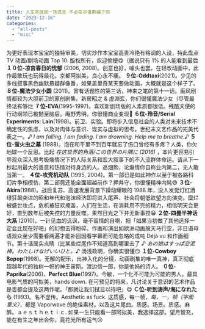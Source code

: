 ```yaml
---
title: 人生本就是一场谎言 不必在乎谁欺骗了你
date: "2023-12-16"
categories: 
  - "all-posts"
  - "misc"
---
```


为更好表现本宝宝的独特审美，切实炒作本宝宝高贵冷艳有格调的人设，特此盘点 TV 动画/剧场动画 Top 10. 版权所有，欢迎偷梗😋（据说只有 1% 的人能看到最后
**１０位-凉宫春日的忧郁** (2006, 2008)。创意也好，噱头也罢，在轻改动画中，此作最敢玩也玩得最花。京都阿拟美，良心永不痿。
**９位-Oddtaxi**(2021)。少见的多线叙事黑色幽默悬疑群像番，如果盖里奇某天要做动画，大概就是这个样子了。
**８位-魔法少女小圆** (2011)。富有话题性的第三话，神来之笔的第十一话。画风剧情都较为大胆前卫的原创剧集。新房昭之 & 虚淵玄，你们很懂魔法少女（尽管最终话有够烂
**７位-EVA**(1995-1997)。喜欢新剧场版的人素质都很低。残酷天使的行动纲领已被抛至脑后。庵野秀明，你很懂商业变现🥰
**６位-玲音/Serial Experiments: Lain**(1998)。前卫、实验。即将步入信息社会的人类对未来技术不确定性的焦虑，以及对肉体与意识、现实与虚拟的思考。世纪末文艺作品的完美代表之一。*♪ I am falling. I am fading. I am drowning. Help me to breathe.♪*<!-- more -->
**５位-萤火虫之墓** (1988)。泡在和平里不到百年就忘了伤口曾经有多疼？人类，你欠地球一个反思。比起 *在这世界的角落/この世界の片隅に (2016)* ，本片更容易引导观众深入思考极端情况下的人际关系和宏大叙事下的不入流群体命运。请从下一秒起用最大的善意和热情对待身边的人。高畑勲，论煽情你自称业内第二，无人敢当第一。
**４位-攻壳机动队** (1995, 2004)。第一部已是如此神作以至于被各路科幻片争相模仿，第二部竟还能全面超越前作？押井守，你很懂精神内耗😅
**３位-Akira**(1988)。战后复苏、高速发展背景下躁动耀眼的 1988 年，没人发觉灯红酒绿狂飙突进的昭和年代和泡沫经济即将进入尾声、社会将朝低欲望方向演变。糜烂被盛世妆点，危机被狂欢掩盖，人们在生活，在消耗用不完的精力，相信明天会更好，直到数年后被失控的力量反噬。果然日光之下并无新事捏😁
**２位-四畳半神话大系** (2010)。一针见血的讥讽，毫不留情的自嘲，把「如果当初做了其他选择一定会比现在好吧」的幻想击得粉碎。作画和演出如欧洲动画般天马行空，非日语母语观众至少需要看两遍才能补回因看字幕而可能忽略的成吨 Déjà vu 和作画细节。第十话属实点睛（比某些烂尾作不知道高到哪里去了  *♪ あの娘はすっぱ恋泥棒。わたしけなげいいひと。♪*  汤浅政明，你确实很懂😏
**１位-Cowboy Bepop**(1998)。无解的配乐，出神入化的分镜，动画剧集的唯一真神，真正彻底超越年代的独树一帜的神王宙斯。渡边信一郎，你是他妈的诗人。
**０位-Paprika**(2006)、**Perfect Blue**(1997)。今敏，一个化不可能为可能的男人。最具电影气质的阿拟美，hands down. 在可预见的将来，凡讨论关于意识的艺术作品是否都会提及这两作呢。「那就让我们拭目以待吧」😋
**Ｃ位-听到涛声/海になれたら** (1993)。名不虚传。Aesthetic as fuck. 这质感，每一帧，*每，一，帧（字面意义）*，都是 Vaporwave 的绝佳素材。以及这片尾曲。质感。场景。质感。麻醉。ａｅｓｔｈｅｔｉｃ. 如果一生只能看一部阿拟美，我选择这部。望月智充，能在有生之年出会你，竟花光所有运气😢
